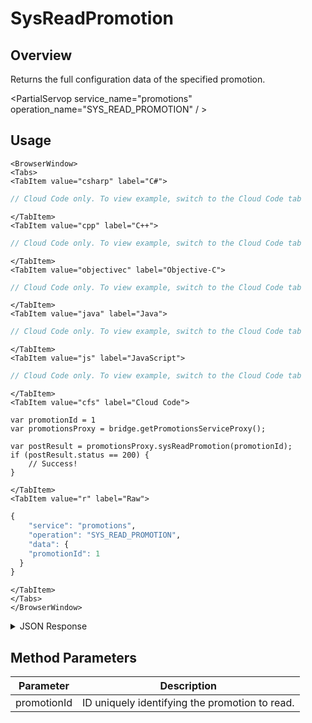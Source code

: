# SysReadPromotion
## Overview
Returns the full configuration data of the specified promotion.

<PartialServop service_name="promotions" operation_name="SYS_READ_PROMOTION" / >

## Usage

```mdx-code-block
<BrowserWindow>
<Tabs>
<TabItem value="csharp" label="C#">
```

```csharp
// Cloud Code only. To view example, switch to the Cloud Code tab
```

```mdx-code-block
</TabItem>
<TabItem value="cpp" label="C++">
```

```cpp
// Cloud Code only. To view example, switch to the Cloud Code tab
```

```mdx-code-block
</TabItem>
<TabItem value="objectivec" label="Objective-C">
```

```objectivec
// Cloud Code only. To view example, switch to the Cloud Code tab
```

```mdx-code-block
</TabItem>
<TabItem value="java" label="Java">
```

```java
// Cloud Code only. To view example, switch to the Cloud Code tab
```

```mdx-code-block
</TabItem>
<TabItem value="js" label="JavaScript">
```

```javascript
// Cloud Code only. To view example, switch to the Cloud Code tab
```

```mdx-code-block
</TabItem>
<TabItem value="cfs" label="Cloud Code">
```

```cfscript
var promotionId = 1
var promotionsProxy = bridge.getPromotionsServiceProxy();

var postResult = promotionsProxy.sysReadPromotion(promotionId);
if (postResult.status == 200) {
    // Success!
}
```

```mdx-code-block
</TabItem>
<TabItem value="r" label="Raw">
```

```r
{
	"service": "promotions",
	"operation": "SYS_READ_PROMOTION",
	"data": {
    "promotionId": 1
  }
}
```

```mdx-code-block
</TabItem>
</Tabs>
</BrowserWindow>
```

<details>
<summary>JSON Response</summary>

```json
{
  "data": {
    "promotion": {
      "promotionId": 1,
      "type": "SCHEDULED",
      "name": "Independence Day Sale",
      "message": {
        "en": "Happy 4th of July!"
      },
      "enabled": false,
      "segments": [],
      "prices": [
        {
          "itemId": "coinbundle10",
          "priceId": 0
        }
      ],
      "notifications": [
        {
          "trigger": "ACTIVATED",
          "notificationTemplateId": 1
        }
      ],
      "customJson": {
        "key": "value"
      },
      "startAt": 1593781259911,
      "endAt": 1594126859911,
      "createdAt": 1592543345470,
      "updatedAt": 1592543345470,
      "version": 1
    }
  },
  "status": 200
}
```
</details>

## Method Parameters
Parameter | Description
--------- | -----------
promotionId | ID uniquely identifying the promotion to read.


